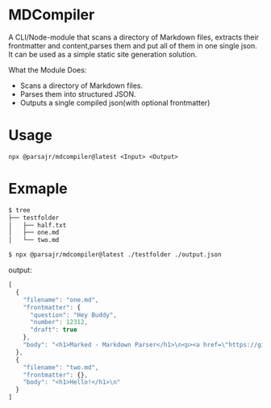 # MDCompiler
A CLI/Node-module that scans a directory of Markdown files, extracts their frontmatter and content,parses them and put all of them in one single json.
It can be used as a simple static site generation solution.

What the Module Does:
- Scans a directory of Markdown files.
- Parses them into structured JSON.
- Outputs a single compiled json(with optional frontmatter)

# Usage
```
npx @parsajr/mdcompiler@latest <Input> <Output>
```

# Exmaple 
```bash
$ tree
├── testfolder
│   ├── half.txt
│   ├── one.md
│   └── two.md

$ npx @parsajr/mdcompiler@latest ./testfolder ./output.json

```

output:
```js
[
  {
    "filename": "one.md",
    "frontmatter": {
      "question": "Hey Buddy",
      "number": 12312,
      "draft": true
    },
    "body": "<h1>Marked - Markdown Parser</h1>\n<p><a href=\"https://github.com/markedjs/marked/\">Marked</a> lets you convert <a href=\"http://daringfireball.net/projects/markdown/\">Markdown</a> into HTML.  Markdown is a simple text format whose goal is to be very easy to read and write, even when not converted to HTML.  This demo page will let you type anything you like and see how it gets converted.  Live.  No more waiting around.</p>\n<h2>How To Use The Demo</h2>\n<ol>\n<li>Type in stuff on the left.</li>\n<li>See the live updates on the right.</li>\n</ol>\n<p>That&#39;s it.  Pretty simple.  There&#39;s also a drop-down option above to switch between various views:</p>\n<ul>\n<li><strong>Preview:</strong>  A live display of the generated HTML as it would render in a browser.</li>\n<li><strong>HTML Source:</strong>  The generated HTML before your browser makes it pretty.</li>\n<li><strong>Lexer Data:</strong>  What <a href=\"https://github.com/markedjs/marked/\">marked</a> uses internally, in case you like gory stuff like this.</li>\n<li><strong>Quick Reference:</strong>  A brief run-down of how to format things using markdown.</li>\n</ul>\n<h2>Why Markdown?</h2>\n<p>It&#39;s easy.  It&#39;s not overly bloated, unlike HTML.  Also, as the creator of <a href=\"http://daringfireball.net/projects/markdown/\">markdown</a> says,</p>\n<blockquote>\n<p>The overriding design goal for Markdown&#39;s\nformatting syntax is to make it as readable\nas possible. The idea is that a\nMarkdown-formatted document should be\npublishable as-is, as plain text, without\nlooking like it&#39;s been marked up with tags\nor formatting instructions.</p>\n</blockquote>\n<p>Ready to start writing?  Either start changing stuff on the left or\n<a href=\"/demo/?text=\">clear everything</a> with a simple click.</p>\n"
  },
  {
    "filename": "two.md",
    "frontmatter": {},
    "body": "<h1>Hello!</h1>\n"
  }
]
```
